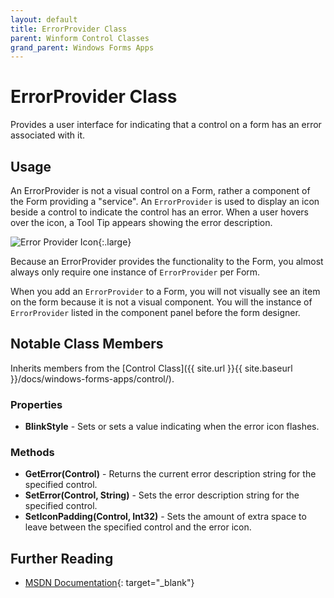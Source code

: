 ```yaml
---
layout: default
title: ErrorProvider Class
parent: Winform Control Classes
grand_parent: Windows Forms Apps
---
```


# ErrorProvider Class

Provides a user interface for indicating that a control on a form has an error associated with it.

## Usage

An ErrorProvider is not a visual control on a Form, rather a component of the Form providing a "service". An `ErrorProvider` is used to display an icon beside a control to indicate the control has an error. When a user hovers over the icon, a Tool Tip appears showing the error description.

![Error Provider Icon](../images/errorprovider/errorprovider.png){:.large}

Because an ErrorProvider provides the functionality to the Form, you almost always only require one instance of `ErrorProvider` per Form.

When you add an `ErrorProvider` to a Form, you will not visually see an item on the form because it is not a visual component. You will the instance of `ErrorProvider` listed in the component panel before the form designer.

## Notable Class Members

Inherits members from the [Control Class]({{ site.url }}{{ site.baseurl }}/docs/windows-forms-apps/control/).

### Properties

* **BlinkStyle** - Sets or sets a value indicating when the error icon flashes.

### Methods

* **GetError(Control)** - Returns the current error description string for the specified control.
* **SetError(Control, String)** - Sets the error description string for the specified control.
* **SetIconPadding(Control, Int32)** - Sets the amount of extra space to leave between the specified control and the error icon.

## Further Reading

* [MSDN Documentation](https://docs.microsoft.com/en-us/dotnet/api/system.windows.forms.errorprovider){: target="_blank"}
